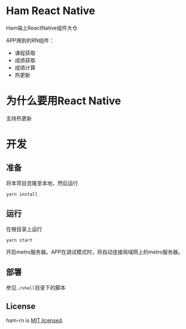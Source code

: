# Ham React Native

Ham端上ReactNative组件大仓

APP用到的RN组件：
- 课程获取
- 成绩获取
- 成绩计算
- 热更新

# 为什么要用React Native

支持热更新

# 开发

## 准备
将本项目克隆至本地，然后运行

```shell
yarn install
```

## 运行
在根目录上运行
```shell
yarn start
```
开启metro服务器。APP在调试模式时，将自动连接局域网上的metro服务器。

## 部署
参见`./shell`目录下的脚本

## License

ham-rn is [MIT licensed](./LICENSE).
